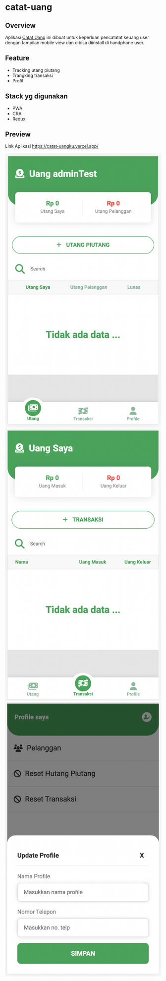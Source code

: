 # catat-uang

## Overview

Aplikasi [Catat Uang](https://catat-uangku.vercel.app/) ini dibuat untuk keperluan pencatatat keuang user dengan tampilan mobile view dan dibisa diinstall di handphone user.

## Feature

- Tracking utang piutang
- Trangking transaksi
- Profil

## Stack yg digunakan

- PWA
- CRA
- Redux

## Preview

Link Aplikasi https://catat-uangku.vercel.app/

![](https://raw.githubusercontent.com/darmawandoni6/catat-uang/master/public/image1.png)
![](https://raw.githubusercontent.com/darmawandoni6/catat-uang/master/public/image2.png)
![](https://raw.githubusercontent.com/darmawandoni6/catat-uang/master/public/image3.png)
